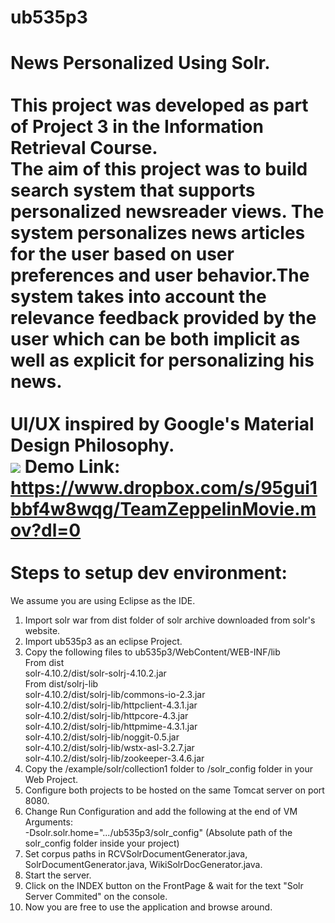 ub535p3
=======
News Personalized Using Solr. <br/><br/>
This project was developed as part of Project 3 in the Information Retrieval Course. <br/>
The aim of this project was to build search system that supports personalized newsreader views. The system personalizes news articles for the user based on user preferences and user behavior.The system takes into account the relevance feedback provided by the user which can be both implicit as well as explicit for personalizing his news.
<br/><br/>
UI/UX inspired by Google's Material Design Philosophy.<br/>
<img src="http://i57.tinypic.com/24q7611.png"> </img>
Demo Link: https://www.dropbox.com/s/95gui1bbf4w8wqg/TeamZeppelinMovie.mov?dl=0<br/><br/>
Steps to setup dev environment:
=======
We assume you are using Eclipse as the IDE. <br/>
1. Import solr war from dist folder of solr archive downloaded from solr's website.<br/>
2. Import ub535p3 as an eclipse Project.<br/>
3. Copy the following files to ub535p3/WebContent/WEB-INF/lib<br/>
  	From dist<br/>
		  solr-4.10.2/dist/solr-solrj-4.10.2.jar<br/>
	  From dist/solrj-lib<br/>
		  solr-4.10.2/dist/solrj-lib/commons-io-2.3.jar<br/>
		  solr-4.10.2/dist/solrj-lib/httpclient-4.3.1.jar<br/>
		  solr-4.10.2/dist/solrj-lib/httpcore-4.3.jar<br/>
		  solr-4.10.2/dist/solrj-lib/httpmime-4.3.1.jar<br/>
		  solr-4.10.2/dist/solrj-lib/noggit-0.5.jar<br/>
		  solr-4.10.2/dist/solrj-lib/wstx-asl-3.2.7.jar<br/>
	  	solr-4.10.2/dist/solrj-lib/zookeeper-3.4.6.jar<br/>
4. Copy the /example/solr/collection1 folder to /solr_config folder in your Web Project.<br/>
5. Configure both projects to be hosted on the same Tomcat server on port 8080.<br/>
6. Change Run Configuration and add the following at the end of VM Arguments:<br/>
	  -Dsolr.solr.home=".../ub535p3/solr_config" (Absolute path of the solr_config folder inside your project)<br/>
7. Set corpus paths in RCVSolrDocumentGenerator.java, SolrDocumentGenerator.java, WikiSolrDocGenerator.java.<br/>
8. Start the server.<br/>
9. Click on the INDEX button on the FrontPage & wait for the text "Solr Server Commited" on the console.<br/>
10. Now you are free to use the application and browse around.<br/>
